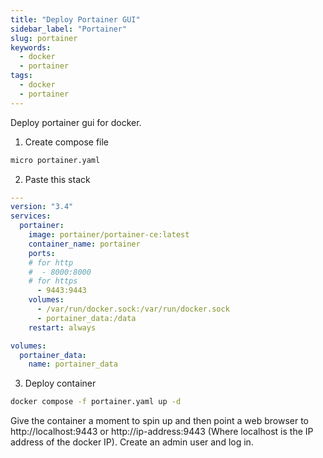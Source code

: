 ```yaml
---
title: "Deploy Portainer GUI"
sidebar_label: "Portainer"
slug: portainer
keywords:
  - docker
  - portainer
tags:
  - docker
  - portainer
---
```


Deploy portainer gui for docker.

1. Create compose file

```bash
micro portainer.yaml
```

2. Paste this stack

```yaml
---
version: "3.4"
services:
  portainer:
    image: portainer/portainer-ce:latest
    container_name: portainer
    ports:
    # for http
    #  - 8000:8000
    # for https
      - 9443:9443
    volumes:
      - /var/run/docker.sock:/var/run/docker.sock
      - portainer_data:/data
    restart: always

volumes:
  portainer_data:
    name: portainer_data
```

3. Deploy container

```bash
docker compose -f portainer.yaml up -d
```

Give the container a moment to spin up and then point a web browser to http://localhost:9443 or http://ip-address:9443 (Where localhost is the IP address of the docker IP). Create an admin user and log in.